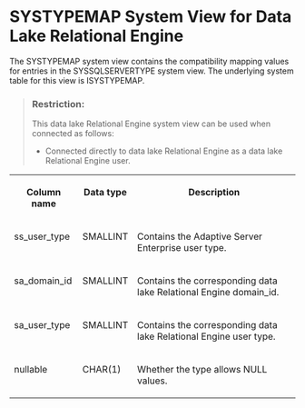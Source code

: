 <!-- loio3beae1036c5f1014bf17fc2cb4c22fed -->

# SYSTYPEMAP System View for Data Lake Relational Engine

The SYSTYPEMAP system view contains the compatibility mapping values for entries in the SYSSQLSERVERTYPE system view. The underlying system table for this view is ISYSTYPEMAP.



> ### Restriction:  
> This data lake Relational Engine system view can be used when connected as follows:
> 
> -   Connected directly to data lake Relational Engine as a data lake Relational Engine user.




<table>
<tr>
<th valign="top">

Column name



</th>
<th valign="top">

Data type



</th>
<th valign="top">

Description



</th>
</tr>
<tr>
<td valign="top">

ss\_user\_type



</td>
<td valign="top">

SMALLINT



</td>
<td valign="top">

Contains the Adaptive Server Enterprise user type.



</td>
</tr>
<tr>
<td valign="top">

sa\_domain\_id



</td>
<td valign="top">

SMALLINT



</td>
<td valign="top">

Contains the corresponding data lake Relational Engine domain\_id.



</td>
</tr>
<tr>
<td valign="top">

sa\_user\_type



</td>
<td valign="top">

SMALLINT



</td>
<td valign="top">

Contains the corresponding data lake Relational Engine user type.



</td>
</tr>
<tr>
<td valign="top">

nullable



</td>
<td valign="top">

CHAR\(1\)



</td>
<td valign="top">

Whether the type allows NULL values.



</td>
</tr>
</table>

